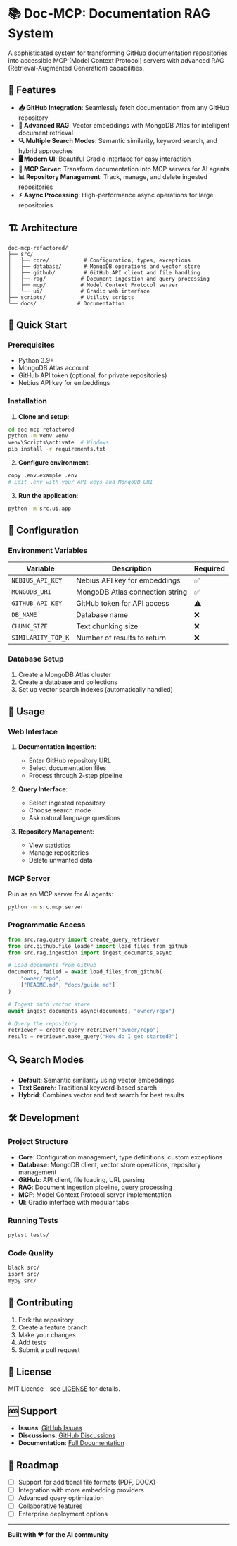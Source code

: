 # 📚 Doc-MCP: Documentation RAG System

A sophisticated system for transforming GitHub documentation repositories into accessible MCP (Model Context Protocol) servers with advanced RAG (Retrieval-Augmented Generation) capabilities.

## 🌟 Features

- **📥 GitHub Integration**: Seamlessly fetch documentation from any GitHub repository
- **🧠 Advanced RAG**: Vector embeddings with MongoDB Atlas for intelligent document retrieval
- **🔍 Multiple Search Modes**: Semantic similarity, keyword search, and hybrid approaches
- **🖥️ Modern UI**: Beautiful Gradio interface for easy interaction
- **🔧 MCP Server**: Transform documentation into MCP servers for AI agents
- **📊 Repository Management**: Track, manage, and delete ingested repositories
- **⚡ Async Processing**: High-performance async operations for large repositories

## 🏗️ Architecture

```
doc-mcp-refactored/
├── src/
│   ├── core/           # Configuration, types, exceptions
│   ├── database/       # MongoDB operations and vector store
│   ├── github/         # GitHub API client and file handling
│   ├── rag/           # Document ingestion and query processing
│   ├── mcp/           # Model Context Protocol server
│   └── ui/            # Gradio web interface
├── scripts/           # Utility scripts
└── docs/             # Documentation
```

## 🚀 Quick Start

### Prerequisites

- Python 3.9+
- MongoDB Atlas account
- GitHub API token (optional, for private repositories)
- Nebius API key for embeddings

### Installation

1. **Clone and setup**:
```bash
cd doc-mcp-refactored
python -m venv venv
venv\Scripts\activate  # Windows
pip install -r requirements.txt
```

2. **Configure environment**:
```bash
copy .env.example .env
# Edit .env with your API keys and MongoDB URI
```

3. **Run the application**:
```bash
python -m src.ui.app
```

## 🔧 Configuration

### Environment Variables

| Variable | Description | Required |
|----------|-------------|----------|
| `NEBIUS_API_KEY` | Nebius API key for embeddings | ✅ |
| `MONGODB_URI` | MongoDB Atlas connection string | ✅ |
| `GITHUB_API_KEY` | GitHub token for API access | ⚠️ |
| `DB_NAME` | Database name | ❌ |
| `CHUNK_SIZE` | Text chunking size | ❌ |
| `SIMILARITY_TOP_K` | Number of results to return | ❌ |

### Database Setup

1. Create a MongoDB Atlas cluster
2. Create a database and collections
3. Set up vector search indexes (automatically handled)

## 📖 Usage

### Web Interface

1. **Documentation Ingestion**:
   - Enter GitHub repository URL
   - Select documentation files
   - Process through 2-step pipeline

2. **Query Interface**:
   - Select ingested repository
   - Choose search mode
   - Ask natural language questions

3. **Repository Management**:
   - View statistics
   - Manage repositories
   - Delete unwanted data

### MCP Server

Run as an MCP server for AI agents:

```bash
python -m src.mcp.server
```

### Programmatic Access

```python
from src.rag.query import create_query_retriever
from src.github.file_loader import load_files_from_github
from src.rag.ingestion import ingest_documents_async

# Load documents from GitHub
documents, failed = await load_files_from_github(
    "owner/repo", 
    ["README.md", "docs/guide.md"]
)

# Ingest into vector store
await ingest_documents_async(documents, "owner/repo")

# Query the repository
retriever = create_query_retriever("owner/repo")
result = retriever.make_query("How do I get started?")
```

## 🔍 Search Modes

- **Default**: Semantic similarity using vector embeddings
- **Text Search**: Traditional keyword-based search
- **Hybrid**: Combines vector and text search for best results

## 🛠️ Development

### Project Structure

- **Core**: Configuration management, type definitions, custom exceptions
- **Database**: MongoDB client, vector store operations, repository management
- **GitHub**: API client, file loading, URL parsing
- **RAG**: Document ingestion pipeline, query processing
- **MCP**: Model Context Protocol server implementation
- **UI**: Gradio interface with modular tabs

### Running Tests

```bash
pytest tests/
```

### Code Quality

```bash
black src/
isort src/
mypy src/
```

## 🤝 Contributing

1. Fork the repository
2. Create a feature branch
3. Make your changes
4. Add tests
5. Submit a pull request

## 📝 License

MIT License - see [LICENSE](LICENSE) for details.

## 🆘 Support

- **Issues**: [GitHub Issues](https://github.com/your-org/doc-mcp/issues)
- **Discussions**: [GitHub Discussions](https://github.com/your-org/doc-mcp/discussions)
- **Documentation**: [Full Documentation](docs/)

## 🚀 Roadmap

- [ ] Support for additional file formats (PDF, DOCX)
- [ ] Integration with more embedding providers
- [ ] Advanced query optimization
- [ ] Collaborative features
- [ ] Enterprise deployment options

---

**Built with ❤️ for the AI community**
